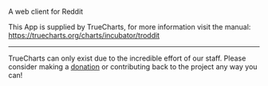 A web client for Reddit

This App is supplied by TrueCharts, for more information visit the manual: https://truecharts.org/charts/incubator/troddit

---

TrueCharts can only exist due to the incredible effort of our staff.
Please consider making a [donation](https://truecharts.org/docs/about/sponsor) or contributing back to the project any way you can!

